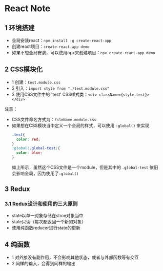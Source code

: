 # React Note

## 1 环境搭建
- 全局安装react：`npm install -g create-react-app`
- 创建react项目：`create-react-app demo`
- 如果不想全局安装，可以使用npx来创建项目：`npx create-react-app demo`

## 2 CSS模块化
- 1 创建：`test.module.css`
- 2 引入：`import style from "./test.module.css"`
- 3 使用CSS文件中的 'test' CSS样式类：`<div className={style.test}></div>`

注意：
  - CSS文件命名方式为：`fileName.module.css`
  - 如果想在CSS模块当中定义一个全局的样式，可以使用 `:global()` 来实现
    ```css
    .test{
      color: red;
    }
    :global(.global-test){
      color: blue;
    }
    ```
    如上所示，虽然这个CSS文件是一个module，但是其中的 `.global-test` 依旧会影响全局，因为使用了`:global()`

## 3 Redux 
### 3.1 Redux设计和使用的三大原则
- state以单一对象存储在stroe对象当中
- state只读（每次都返回一个新的对象）
- 使用纯函数reducer进行state的更新

## 4 纯函数
- 1 对外接没有副作用，不会影响其他状态，或者与外部函数等有交互
- 2 同样的输入，会得到同样的输出